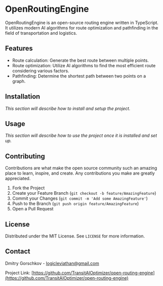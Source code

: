 # OpenRoutingEngine

OpenRoutingEngine is an open-source routing engine written in TypeScript. It utilizes modern AI algorithms for route optimization and pathfinding in the field of transportation and logistics.

## Features

- Route calculation: Generate the best route between multiple points.
- Route optimization: Utilize AI algorithms to find the most efficient route considering various factors.
- Pathfinding: Determine the shortest path between two points on a graph.

## Installation

*This section will describe how to install and setup the project.*

## Usage

*This section will describe how to use the project once it is installed and set up.*

## Contributing

Contributions are what make the open source community such an amazing place to learn, inspire, and create. Any contributions you make are greatly appreciated.

1. Fork the Project
2. Create your Feature Branch (`git checkout -b feature/AmazingFeature`)
3. Commit your Changes (`git commit -m 'Add some AmazingFeature'`)
4. Push to the Branch (`git push origin feature/AmazingFeature`)
5. Open a Pull Request

## License

Distributed under the MIT License. See `LICENSE` for more information.

## Contact

Dmitry Gorschkov - logicleviathan@gmail.com

Project Link: [https://github.com/TransitAIOptimizer/open-routing-engine](https://github.com/TransitAIOptimizer/open-routing-engine)
